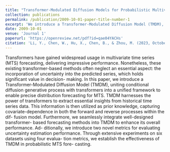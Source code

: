 ```yaml
---
title: "Transformer-Modulated Diffusion Models for Probabilistic Multivariate Time Series Forecasting"
collection: publications
permalink: /publication/2009-10-01-paper-title-number-1
excerpt: 'We introduce a Transformer-Modulated Diffusion Model (TMDM), uniting conditional diffusion generative process with transformers into a unified framework to enable precise distribution forecasting for MTS.'
date: 2009-10-01
venue: 'Journal 1'
paperurl: 'https://openreview.net/pdf?id=qae04YACHs'
citation: 'Li, Y., Chen, W., Hu, X., Chen, B., & Zhou, M. (2023, October). Transformer-Modulated Diffusion Models for Probabilistic Multivariate Time Series Forecasting. In The Twelfth International Conference on Learning Representations.'
---
```


Transformers have gained widespread usage in multivariate time series (MTS) forecasting, delivering impressive performance. Nonetheless, these existing transformer-based methods often neglect an essential aspect: the incorporation of uncertainty into the predicted series, which holds significant value in decision- making. In this paper, we introduce a Transformer-Modulated Diffusion Model (TMDM), uniting conditional diffusion generative process with transformers into a unified framework to enable precise distribution forecasting for MTS. TMDM harnesses the power of transformers to extract essential insights from historical time series data. This information is then utilized as prior knowledge, capturing covariate-dependence in both the forward and reverse processes within the dif- fusion model. Furthermore, we seamlessly integrate well-designed transformer- based forecasting methods into TMDM to enhance its overall performance. Ad- ditionally, we introduce two novel metrics for evaluating uncertainty estimation performance. Through extensive experiments on six datasets using four evalua- tion metrics, we establish the effectiveness of TMDM in probabilistic MTS fore- casting.
